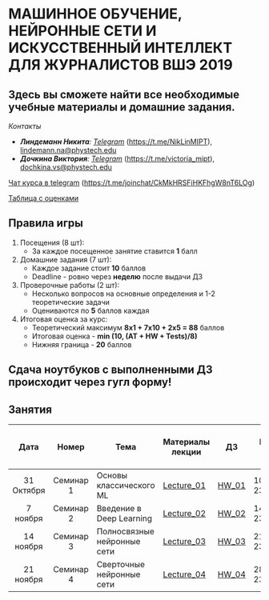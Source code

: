 # МАШИННОЕ ОБУЧЕНИЕ, НЕЙРОННЫЕ СЕТИ И ИСКУССТВЕННЫЙ ИНТЕЛЛЕКТ ДЛЯ ЖУРНАЛИСТОВ ВШЭ 2019
## Здесь вы сможете найти все необходимые учебные материалы и домашние задания.

*Контакты* 
- ***Линдеманн Никита**: [Telegram](https://t.me/NikLinMIPT)* (https://t.me/NikLinMIPT), lindemann.na@phystech.edu
- ***Дочкина Виктория**: [Telegram](https://t.me/victoria_mipt)* (https://t.me/victoria_mipt), dochkina.vs@phystech.edu

[Чат курса в telegram](https://t.me/joinchat/CkMkHRSFiHKFhgW8nT6LOg) (https://t.me/joinchat/CkMkHRSFiHKFhgW8nT6LOg)

[Таблица с оценками](https://docs.google.com/spreadsheets/d/1m5Bq-pO62lYXKvxUTKVxaO6SPjZEhWqNKWmHC1o5PYo/edit?usp=sharing)


## Правила игры
1. Посещения (8 шт):
    - За каждое посещенное занятие ставится **1** балл
2. Домашние задания (7 шт):
    - Каждое задание стоит **10** баллов
    - Deadline - ровно через **неделю** после выдачи ДЗ
3. Проверочные работы (2 шт):
    - Несколько вопросов на основные определения и 1-2 теоретические задачи
    - Оцениваются по **5** баллов каждая
4. Итоговая оценка за курс:
    - Теоретический максимум **8x1 + 7x10 + 2x5 = 88** баллов 
    - Итоговая оценка - **min (10, (AT + HW + Tests)/8)**
    - Нижняя граница - **20** баллов
    

## Сдача ноутбуков с выполненными ДЗ происходит через гугл форму!


## Занятия

| Дата | Номер | Тема | Материалы лекции | ДЗ | Deadline по ДЗ | Онлайн Jupyter Notebook с лекцией |
| :---: | :---: | --- | --- | --- | --- | --- |
| 31 Октября | Семинар 1 | Основы классического ML | [Lecture_01](Lectures/Lecture_01) | [HW_01](Homeworks/Homework_01/HW_01.ipynb) | 10.11.2019 23:55 | [Lecture_01](https://colab.research.google.com/drive/1lpt4_BiqdVuMu_762LKsVePoMCc_P-pc)|
| 7 ноября | Семинар 2 | Введение в Deep Learning | [Lecture_02](Lectures/Lecture_01) | [HW_02](HW2_Graph_and_grad/HW_2.ipynb) | 14.11.2019 23:55 | [Lecture_02]()|
| 14 ноября | Семинар 3 | Полносвязные нейронные сети | [Lecture_03](Seminar2_Intro_to_ML/Seminar_2.ipynb) | [HW_03](HW2_Graph_and_grad/HW_2.ipynb) | 21.11.2019 23:55 | [Lecture_03]() |
| 21 ноября | Семинар 4 | Сверточные нейронные сети | [Lecture_04](Seminar2_Intro_to_ML/Seminar_2.ipynb) | [HW_04](HW2_Graph_and_grad/HW_2.ipynb) | 28.11.2019 23:55 | [Lecture_04]()|
